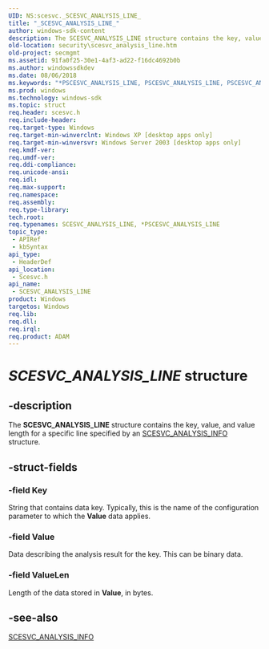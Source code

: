 ```yaml
---
UID: NS:scesvc._SCESVC_ANALYSIS_LINE_
title: "_SCESVC_ANALYSIS_LINE_"
author: windows-sdk-content
description: The SCESVC_ANALYSIS_LINE structure contains the key, value, and value length for a specific line specified by an SCESVC_ANALYSIS_INFO structure.
old-location: security\scesvc_analysis_line.htm
old-project: secmgmt
ms.assetid: 91fa0f25-30e1-4af3-ad22-f16dc4692b0b
ms.author: windowssdkdev
ms.date: 08/06/2018
ms.keywords: "*PSCESVC_ANALYSIS_LINE, PSCESVC_ANALYSIS_LINE, PSCESVC_ANALYSIS_LINE structure pointer [Security], SCESVC_ANALYSIS_LINE, SCESVC_ANALYSIS_LINE structure [Security], _SCESVC_ANALYSIS_LINE_, _config_scesvc_analysis_line, scesvc/PSCESVC_ANALYSIS_LINE, scesvc/SCESVC_ANALYSIS_LINE, security.scesvc_analysis_line"
ms.prod: windows
ms.technology: windows-sdk
ms.topic: struct
req.header: scesvc.h
req.include-header: 
req.target-type: Windows
req.target-min-winverclnt: Windows XP [desktop apps only]
req.target-min-winversvr: Windows Server 2003 [desktop apps only]
req.kmdf-ver: 
req.umdf-ver: 
req.ddi-compliance: 
req.unicode-ansi: 
req.idl: 
req.max-support: 
req.namespace: 
req.assembly: 
req.type-library: 
tech.root: 
req.typenames: SCESVC_ANALYSIS_LINE, *PSCESVC_ANALYSIS_LINE
topic_type:
 - APIRef
 - kbSyntax
api_type:
 - HeaderDef
api_location:
 - Scesvc.h
api_name:
 - SCESVC_ANALYSIS_LINE
product: Windows
targetos: Windows
req.lib: 
req.dll: 
req.irql: 
req.product: ADAM
---
```


# _SCESVC_ANALYSIS_LINE_ structure


## -description


The <b>SCESVC_ANALYSIS_LINE</b> structure contains the key, value, and value length for a specific line specified by an 
<a href="https://msdn.microsoft.com/4f0273df-435d-4324-b8ce-a774da935059">SCESVC_ANALYSIS_INFO</a> structure.


## -struct-fields




### -field Key

String that contains data key. Typically, this is the name of the configuration parameter to which the <b>Value</b> data applies.


### -field Value

Data describing the analysis result for the key. This can be binary data.


### -field ValueLen

Length of the data stored in <b>Value</b>, in bytes.


## -see-also




<a href="https://msdn.microsoft.com/4f0273df-435d-4324-b8ce-a774da935059">SCESVC_ANALYSIS_INFO</a>
 

 

